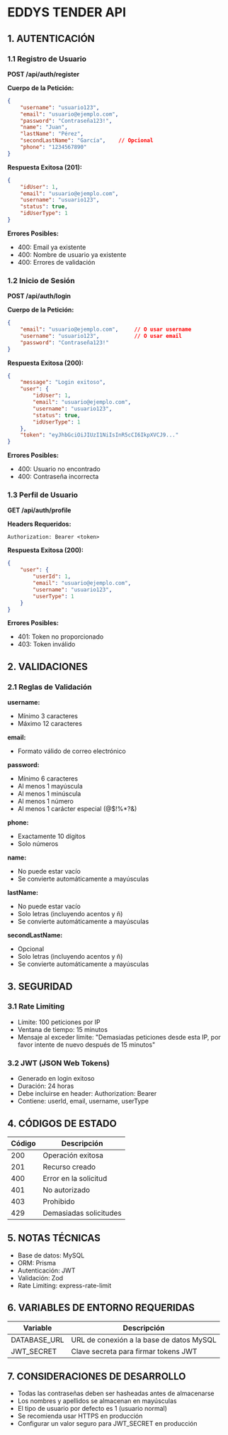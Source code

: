 # EDDYS TENDER API

## 1. AUTENTICACIÓN

### 1.1 Registro de Usuario

**POST /api/auth/register**

**Cuerpo de la Petición:**
```json
{
    "username": "usuario123",
    "email": "usuario@ejemplo.com",
    "password": "Contraseña123!",
    "name": "Juan",
    "lastName": "Pérez",
    "secondLastName": "García",    // Opcional
    "phone": "1234567890"
}
```

**Respuesta Exitosa (201):**
```json
{
    "idUser": 1,
    "email": "usuario@ejemplo.com",
    "username": "usuario123",
    "status": true,
    "idUserType": 1
}
```

**Errores Posibles:**
- 400: Email ya existente
- 400: Nombre de usuario ya existente
- 400: Errores de validación

### 1.2 Inicio de Sesión

**POST /api/auth/login**

**Cuerpo de la Petición:**
```json
{
    "email": "usuario@ejemplo.com",     // O usar username
    "username": "usuario123",           // O usar email
    "password": "Contraseña123!"
}
```

**Respuesta Exitosa (200):**
```json
{
    "message": "Login exitoso",
    "user": {
        "idUser": 1,
        "email": "usuario@ejemplo.com",
        "username": "usuario123",
        "status": true,
        "idUserType": 1
    },
    "token": "eyJhbGciOiJIUzI1NiIsInR5cCI6IkpXVCJ9..."
}
```

**Errores Posibles:**
- 400: Usuario no encontrado
- 400: Contraseña incorrecta

### 1.3 Perfil de Usuario

**GET /api/auth/profile**

**Headers Requeridos:**
```
Authorization: Bearer <token>
```

**Respuesta Exitosa (200):**
```json
{
    "user": {
        "userId": 1,
        "email": "usuario@ejemplo.com",
        "username": "usuario123",
        "userType": 1
    }
}
```

**Errores Posibles:**
- 401: Token no proporcionado
- 403: Token inválido

## 2. VALIDACIONES

### 2.1 Reglas de Validación

**username:**
- Mínimo 3 caracteres
- Máximo 12 caracteres

**email:**
- Formato válido de correo electrónico

**password:**
- Mínimo 6 caracteres
- Al menos 1 mayúscula
- Al menos 1 minúscula
- Al menos 1 número
- Al menos 1 carácter especial (@$!%*?&)

**phone:**
- Exactamente 10 dígitos
- Solo números

**name:**
- No puede estar vacío
- Se convierte automáticamente a mayúsculas

**lastName:**
- No puede estar vacío
- Solo letras (incluyendo acentos y ñ)
- Se convierte automáticamente a mayúsculas

**secondLastName:**
- Opcional
- Solo letras (incluyendo acentos y ñ)
- Se convierte automáticamente a mayúsculas

## 3. SEGURIDAD

### 3.1 Rate Limiting
- Límite: 100 peticiones por IP
- Ventana de tiempo: 15 minutos
- Mensaje al exceder límite: "Demasiadas peticiones desde esta IP, por favor intente de nuevo después de 15 minutos"

### 3.2 JWT (JSON Web Tokens)
- Generado en login exitoso
- Duración: 24 horas
- Debe incluirse en header: Authorization: Bearer <token>
- Contiene: userId, email, username, userType

## 4. CÓDIGOS DE ESTADO
| Código | Descripción |
|--------|-------------|
| 200 | Operación exitosa |
| 201 | Recurso creado |
| 400 | Error en la solicitud |
| 401 | No autorizado |
| 403 | Prohibido |
| 429 | Demasiadas solicitudes |

## 5. NOTAS TÉCNICAS
- Base de datos: MySQL
- ORM: Prisma
- Autenticación: JWT
- Validación: Zod
- Rate Limiting: express-rate-limit

## 6. VARIABLES DE ENTORNO REQUERIDAS
| Variable | Descripción |
|----------|-------------|
| DATABASE_URL | URL de conexión a la base de datos MySQL |
| JWT_SECRET | Clave secreta para firmar tokens JWT |

## 7. CONSIDERACIONES DE DESARROLLO
- Todas las contraseñas deben ser hasheadas antes de almacenarse
- Los nombres y apellidos se almacenan en mayúsculas
- El tipo de usuario por defecto es 1 (usuario normal)
- Se recomienda usar HTTPS en producción
- Configurar un valor seguro para JWT_SECRET en producción 